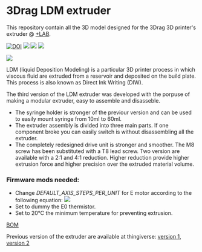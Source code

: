 # 3Drag LDM extruder


This repository contain all the 3D model designed for the 3Drag 3D printer's extruder @ [+LAB](www.piulab.it).

[![DOI](https://img.shields.io/badge/DOI-10.5281%2Fzenodo.4283444-blue)](https://doi.org/10.5281/zenodo.4283444)
![](https://img.shields.io/badge/CAD-fusion360-orange?logo=autodesk)
![](https://img.shields.io/github/license/piuLAB-official/3Drag_LDM_extruder?color=green)
![](https://img.shields.io/github/v/release/piuLAB-official/3Drag_LDM_extruder)

![](https://github.com/piuLAB-official/3Drag_LDM_extruder/blob/main/cover.png)

LDM (liquid Deposition Modeling) is a particular 3D printer process in which viscous fluid are extruded from a reservoir and deposited on the build plate. This process is also known as Direct Ink Writing (DIW).

The third version of the LDM extruder was developed with the porpuse of making a modular extruder, easy to assemble and disasseble.
- The syringe holder is stronger of the previour version and can be used to easily mount syringe from 10ml to 60ml.
- The extruder assembly is divided into three main parts. If one component broke you can easily switch is without disassembling all the extruder.
- The completely redesigned drive unit is stronger and smoother. The M8 screw has been substituted with a T8 lead screw. Two version are available with a 2:1 and 4:1 reduction. Higher reduction provide higher extrusion force and higher precision over the extruded material volume.
### Firmware mods needed:
- Change _DEFAULT_AXIS_STEPS_PER_UNIT_ for E motor according to the following equation: ![](https://latex.codecogs.com/svg.latex?Esteps/mm=\frac{motorSteps*microsteps*gearMultiply}{8})
- Set to dummy the E0 thermistor.
- Set to 20°C the minimum temperature for preventing extrusion.

[BOM](https://github.com/am-craft/3Drag_LDM_extruder/blob/main/BOM.md)

Previous version of the extruder are available at thingiverse: [version 1](https://www.thingiverse.com/thing:482873), [version 2](https://www.thingiverse.com/thing:4635819)
